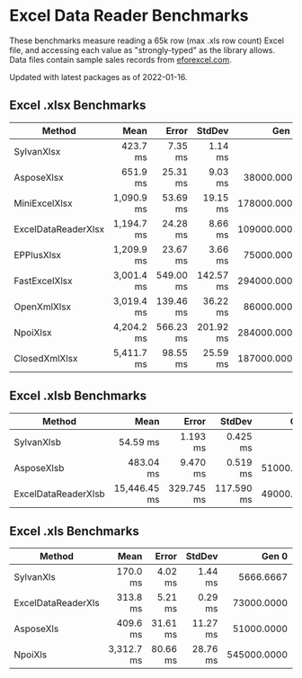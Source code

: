 # Excel Data Reader Benchmarks

These benchmarks measure reading a 65k row (max .xls row count) Excel file, and accessing each value as "strongly-typed" as the library allows.
Data files contain sample sales records from [eforexcel.com](https://eforexcel.com/wp/downloads-18-sample-csv-files-data-sets-for-testing-sales/).

Updated with latest packages as of 2022-01-16.

## Excel .xlsx Benchmarks

|              Method |       Mean |     Error |    StdDev |       Gen 0 |      Gen 1 |     Gen 2 |     Allocated |
|-------------------- |-----------:|----------:|----------:|------------:|-----------:|----------:|--------------:|
|          SylvanXlsx |   423.7 ms |   7.35 ms |   1.14 ms |           - |          - |         - |     626.85 KB |
|          AsposeXlsx |   651.9 ms |  25.31 ms |   9.03 ms |  38000.0000 |  7000.0000 | 1000.0000 |  181633.59 KB |
|       MiniExcelXlsx | 1,090.9 ms |  53.69 ms |  19.15 ms | 178000.0000 |          - |         - |  729259.45 KB |
| ExcelDataReaderXlsx | 1,194.7 ms |  24.28 ms |   8.66 ms | 109000.0000 |          - |         - |  449046.71 KB |
|          EPPlusXlsx | 1,209.9 ms |  23.67 ms |   3.66 ms |  75000.0000 | 16000.0000 | 3000.0000 |  600542.01 KB |
|       FastExcelXlsx | 3,001.4 ms | 549.00 ms | 142.57 ms | 294000.0000 | 19000.0000 | 3000.0000 | 1290379.72 KB |
|         OpenXmlXlsx | 3,019.4 ms | 139.46 ms |  36.22 ms |  86000.0000 | 31000.0000 | 4000.0000 |  502458.75 KB |
|            NpoiXlsx | 4,204.2 ms | 566.23 ms | 201.92 ms | 284000.0000 | 84000.0000 | 5000.0000 | 1583881.16 KB |
|       ClosedXmlXlsx | 5,411.7 ms |  98.55 ms |  25.59 ms | 187000.0000 | 50000.0000 | 4000.0000 | 1128634.11 KB |

## Excel .xlsb Benchmarks

|              Method |         Mean |      Error |     StdDev |      Gen 0 |      Gen 1 |     Gen 2 |    Allocated |
|-------------------- |-------------:|-----------:|-----------:|-----------:|-----------:|----------:|-------------:|
|          SylvanXlsb |     54.59 ms |   1.193 ms |   0.425 ms |          - |          - |         - |    320.19 KB |
|          AsposeXlsb |    483.04 ms |   9.470 ms |   0.519 ms | 51000.0000 | 10000.0000 | 2000.0000 | 262766.35 KB |
| ExcelDataReaderXlsb | 15,446.45 ms | 329.745 ms | 117.590 ms | 49000.0000 |  1000.0000 |         - |  200273.7 KB |

## Excel .xls Benchmarks

|             Method |       Mean |    Error |   StdDev |       Gen 0 |       Gen 1 |     Gen 2 |  Allocated |
|------------------- |-----------:|---------:|---------:|------------:|------------:|----------:|-----------:|
|          SylvanXls |   170.0 ms |  4.02 ms |  1.44 ms |   5666.6667 |           - |         - |   23.43 MB |
| ExcelDataReaderXls |   313.8 ms |  5.21 ms |  0.29 ms |  73000.0000 |   5000.0000 |         - |  322.88 MB |
|          AsposeXls |   409.6 ms | 31.61 ms | 11.27 ms |  51000.0000 |   9000.0000 | 2000.0000 |  251.56 MB |
|            NpoiXls | 3,312.7 ms | 80.66 ms | 28.76 ms | 545000.0000 | 143000.0000 | 3000.0000 | 2343.32 MB |